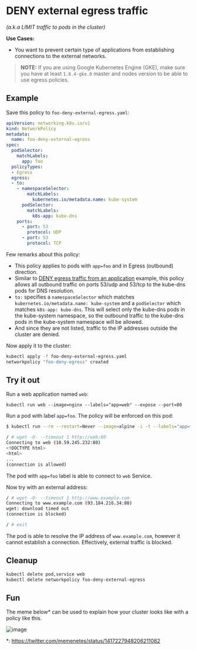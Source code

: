 # DENY external egress traffic

_(a.k.a LIMIT traffic to pods in the cluster)_

**Use Cases:**

- You want to prevent certain type of applications from establishing connections
  to the external networks.

> **NOTE:** If you are using Google Kubernetes Engine (GKE), make sure you have
> at least `1.8.4-gke.0` master and nodes version to be able to use egress
> policies.

## Example

Save this policy to `foo-deny-external-egress.yaml`:

```yaml
apiVersion: networking.k8s.io/v1
kind: NetworkPolicy
metadata:
  name: foo-deny-external-egress
spec:
  podSelector:
    matchLabels:
      app: foo
  policyTypes:
  - Egress
  egress:
  - to:
    - namespaceSelector:
        matchLabels:
          kubernetes.io/metadata.name: kube-system
      podSelector:
        matchLabels:
          k8s-app: kube-dns
    ports:
      - port: 53
        protocol: UDP
      - port: 53
        protocol: TCP
```

Few remarks about this policy:

* This policy applies to pods with `app=foo` and in Egress (outbound) direction.
* Similar to [DENY egress traffic from an
  application](11-deny-egress-traffic-from-an-application.md) example, this policy
  allows all outbound traffic on ports 53/udp and 53/tcp to the kube-dns pods for DNS resolution.
* `to:` specifies a `namespaceSelector` which matches `kubernetes.io/metadata.name: kube-system` and a `podSelector` which matches `k8s-app: kube-dns`. This will select only the kube-dns pods in the kube-system namespace, so the outbound traffic to the kube-dns pods in the kube-system namespace will be allowed.
* And since they are not listed, traffic to the IP addresses outside the cluster
  are denied.

Now apply it to the cluster:

```sh
kubectl apply -f foo-deny-external-egress.yaml
networkpolicy "foo-deny-egress" created
```

## Try it out

Run a web application named `web`:

    kubectl run web --image=nginx --labels="app=web" --expose --port=80

Run a pod with label `app=foo`. The policy will be enforced on this pod:

```sh
$ kubectl run --rm --restart=Never --image=alpine -i -t --labels="app=foo" test -- ash

/ # wget -O- --timeout 1 http://web:80
Connecting to web (10.59.245.232:80)
<!DOCTYPE html>
<html>
...
(connection is allowed)
```

The pod with `app=foo` label is able to connect to `web` Service.

Now try with an external address:

```sh
/ # wget -O- --timeout 1 http://www.example.com
Connecting to www.example.com (93.184.216.34:80)
wget: download timed out
(connection is blocked)

/ # exit
```

The pod is able to resolve the IP address of `www.example.com`, however it
cannot establish a connection. Effectively, external traffic is blocked.

## Cleanup

```sh
kubectl delete pod,service web
kubectl delete networkpolicy foo-deny-external-egress
```

## Fun

The meme below* can be used to explain how your cluster looks like with a policy like this.

![image](https://user-images.githubusercontent.com/14810215/126358758-5b14dcd3-79df-4f85-a248-ee6b36e2e90e.png)

*: https://twitter.com/memenetes/status/1417227948206211082
